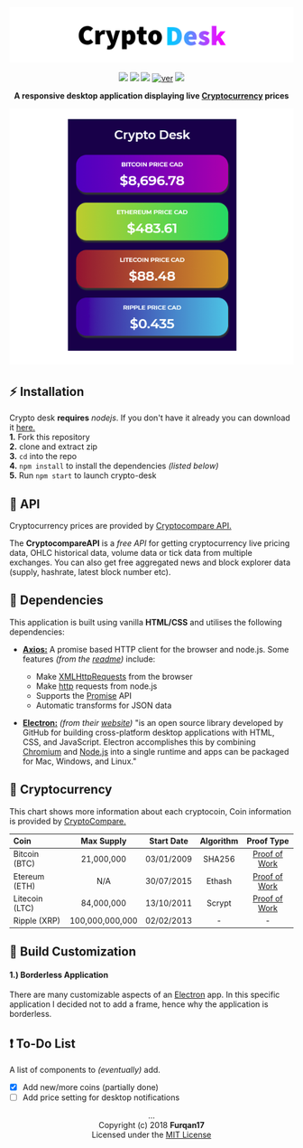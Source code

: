 <p align="center"><img src="https://raw.githubusercontent.com/Furqan17/crypto-desk/master/img-src/updatedlogo.png"></p>

<p align="center">
  <a href="https://github.com/axios/axios"><img src="https://img.shields.io/badge/axios-0.18.0-blue.svg"></a>
  <a href="https://electronjs.org/"><img src="https://img.shields.io/badge/electron-2.0.8-blue.svg"></a>
  <a href="https://github.com/Furqan17/crypto-desk/blob/master/package.json"><img src="https://img.shields.io/badge/version-1.0.0-orange.svg"></a>
  <a href="https://technet.microsoft.com/en-us/library/bb496995.aspx"><img src="https://img.shields.io/badge/platform-win64%20%7C%20osx-brightgreen.svg" alt="ver"></a>
  <a href="https://opensource.org/licenses/MIT"><img src="https://img.shields.io/badge/license-MIT-ff69b4.svg"></a>
</p>

<p align="center"> <b> A responsive desktop application displaying live <a href="https://www.cryptocompare.com/">Cryptocurrency</a> prices </b> </p>

<p align="center">
  <img src="https://raw.githubusercontent.com/Furqan17/crypto-desk/master/img-home-src/crypto-home.PNG">
</p>

## :zap: Installation
Crypto desk **requires** _nodejs_. If you don't have it already you can download it [here.](https://nodejs.org/en/)  
**1.** Fork this repository  
**2.** clone and extract zip    
**3.** `cd` into the repo  
**4.** `npm install` to install the dependencies *(listed below)*  
**5.** Run `npm start` to launch crypto-desk

## :currency_exchange: API 
Cryptocurrency prices are provided by [Cryptocompare API.](https://min-api.cryptocompare.com/)  

The **CryptocompareAPI** is a *free API* for getting cryptocurrency live pricing data, OHLC historical data, volume data or tick data from multiple exchanges. You can also get free aggregated news and block explorer data (supply, hashrate, latest block number etc). 

## :open_file_folder: Dependencies
This application is built using vanilla **HTML/CSS** and utilises the following dependencies:
- **[Axios:](https://www.npmjs.com/package/axios)** A promise based HTTP client for the browser and node.js. Some features *(from the [readme](https://github.com/Furqan17/crypto-desk/blob/master/axios/README.md))* include:
  - Make [XMLHttpRequests](https://developer.mozilla.org/en-US/docs/Web/API/XMLHttpRequest) from the browser
  - Make [http](http://nodejs.org/api/http.html) requests from node.js
  - Supports the [Promise](https://developer.mozilla.org/en-US/docs/Web/JavaScript/Reference/Global_Objects/Promise) API
  - Automatic transforms for JSON data
  
- **[Electron:](https://electronjs.org)** *(from their [website](https://electronjs.org/docs/tutorial/about))* "is an open source library developed by GitHub for building cross-platform desktop applications with HTML, CSS, and JavaScript. Electron accomplishes this by combining [Chromium](https://www.chromium.org/Home) and [Node.js](https://nodejs.org/en/) into a single runtime and apps can be packaged for Mac, Windows, and Linux."

## :money_with_wings: Cryptocurrency
This chart shows more information about each cryptocoin, Coin information is provided by [CryptoCompare.](https://www.cryptocompare.com)

| Coin       | Max Supply    | Start Date | Algorithm | Proof Type |
| :--- |:---:|:---:|:---:|:---:|
|Bitcoin (BTC)|21,000,000|03/01/2009|SHA256|[Proof of Work](https://en.bitcoin.it/wiki/Proof_of_work)|
|Etereum (ETH)|N/A|30/07/2015|Ethash|[Proof of Work](https://en.bitcoin.it/wiki/Proof_of_work)|
|Litecoin (LTC)|84,000,000|13/10/2011|Scrypt|[Proof of Work](https://en.bitcoin.it/wiki/Proof_of_work)|
|Ripple (XRP)|100,000,000,000|02/02/2013| - | - |

## :wrench: Build Customization
#### 1.) Borderless Application
There are many customizable aspects of an [Electron](https://electronjs.org) app. In this specific application I decided not to add a frame, hence why the application is borderless.

## :heavy_exclamation_mark: To-Do List
A list of components to *(eventually)* add.
- [x] Add new/more coins (partially done)
- [ ] Add price setting for desktop notifications

<p align="center"> ...
           <br>Copyright (c) 2018 <strong>Furqan17</strong>
           <br> Licensed under the <a href="https://github.com/Furqan17/crypto-desk/blob/master/LICENSE">MIT License</a>
</p>


